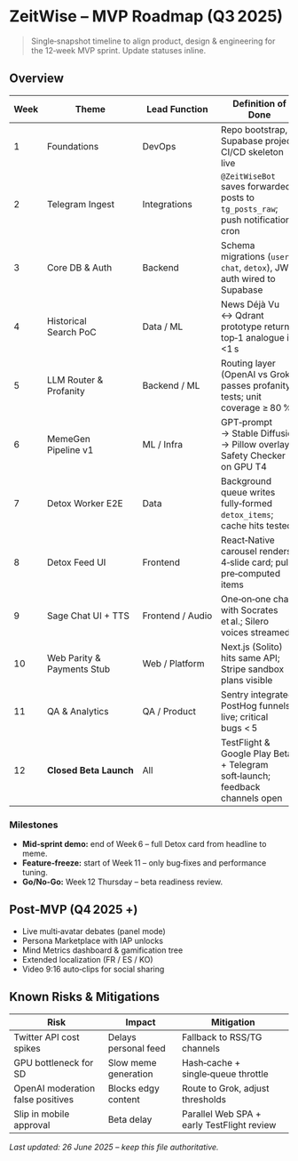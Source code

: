 # ZeitWise – MVP Roadmap (Q3 2025)

> Single‑snapshot timeline to align product, design & engineering for the 12‑week MVP sprint. Update statuses inline.

## Overview

| Week | Theme                      | Lead Function    | Definition of Done                                                             |
| ---- | -------------------------- | ---------------- | ------------------------------------------------------------------------------ |
| 1    | Foundations                | DevOps           | Repo bootstrap, Supabase project, CI/CD skeleton live                          |
| 2    | Telegram Ingest            | Integrations     | `@ZeitWiseBot` saves forwarded posts to `tg_posts_raw`; push notification cron |
| 3    | Core DB & Auth             | Backend          | Schema migrations (`users`, `chat`, `detox`), JWT auth wired to Supabase       |
| 4    | Historical Search PoC      | Data / ML        | News Déjà Vu ↔ Qdrant prototype returns top‑1 analogue in <1 s                 |
| 5    | LLM Router & Profanity     | Backend / ML     | Routing layer (OpenAI vs Grok) passes profanity tests; unit coverage ≥ 80 %    |
| 6    | MemeGen Pipeline v1        | ML / Infra       | GPT‑prompt → Stable Diffusion → Pillow overlay; Safety Checker on GPU T4       |
| 7    | Detox Worker E2E           | Data             | Background queue writes fully‑formed `detox_items`; cache hits tested          |
| 8    | Detox Feed UI              | Frontend         | React‑Native carousel renders 4‑slide card; pulls pre‑computed items           |
| 9    | Sage Chat UI + TTS         | Frontend / Audio | One‑on‑one chat with Socrates et al.; Silero voices streamed                   |
| 10   | Web Parity & Payments Stub | Web / Platform   | Next.js (Solito) hits same API; Stripe sandbox plans visible                   |
| 11   | QA & Analytics             | QA / Product     | Sentry integrated; PostHog funnels live; critical bugs < 5                     |
| 12   | **Closed Beta Launch**     | All              | TestFlight & Google Play Beta + Telegram soft‑launch; feedback channels open   |

### Milestones

* **Mid‑sprint demo:** end of Week 6 – full Detox card from headline to meme.
* **Feature‑freeze:** start of Week 11 – only bug‑fixes and performance tuning.
* **Go/No‑Go:** Week 12 Thursday – beta readiness review.

## Post‑MVP (Q4 2025 +)

* Live multi‑avatar debates (panel mode)
* Persona Marketplace with IAP unlocks
* Mind Metrics dashboard & gamification tree
* Extended localization (FR / ES / KO)
* Video 9:16 auto‑clips for social sharing

## Known Risks & Mitigations

| Risk                              | Impact               | Mitigation                                 |
| --------------------------------- | -------------------- | ------------------------------------------ |
| Twitter API cost spikes           | Delays personal feed | Fallback to RSS/TG channels                |
| GPU bottleneck for SD             | Slow meme generation | Hash‑cache + single‑queue throttle         |
| OpenAI moderation false positives | Blocks edgy content  | Route to Grok, adjust thresholds           |
| Slip in mobile approval           | Beta delay           | Parallel Web SPA + early TestFlight review |

*Last updated: 26 June 2025 – keep this file authoritative.*
